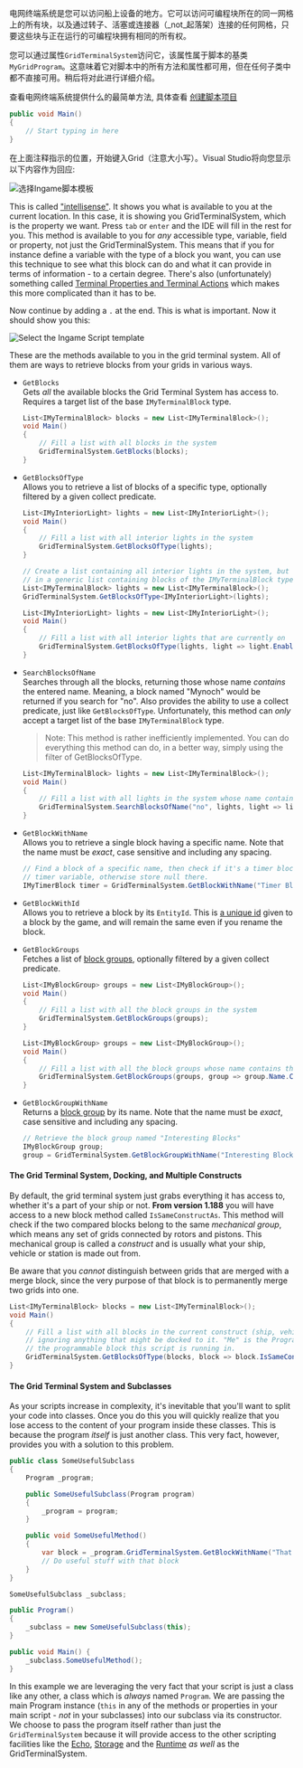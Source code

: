 电网终端系统是您可以访问船上设备的地方。它可以访问可编程块所在的同一网格上的所有块，以及通过转子、活塞或连接器（_not_起落架）连接的任何网格，只要这些块与正在运行的可编程块拥有相同的所有权。

您可以通过属性`GridTerminalSystem`访问它，该属性属于脚本的基类`MyGridProgram`。这意味着它对脚本中的所有方法和属性都可用，但在任何子类中都不直接可用。稍后将对此进行详细介绍。

查看电网终端系统提供什么的最简单方法, 具体查看 [创建脚本项目](Getting-Started)

```csharp
public void Main() 
{
    // Start typing in here
}
```

在上面注释指示的位置，开始键入Grid（注意大小写）。Visual Studio将向您显示以下内容作为回应:  

![选择Ingame脚本模板](https://github.com/malware-dev/MDK-SE/blob/master/images/wiki-intellisense-1.jpg)

This is called ["intellisense"](https://msdn.microsoft.com/en-us/library/hcw1s69b.aspx). It shows you what is available to you at the current location. In this case, it is showing you GridTerminalSystem, which is the property we want. Press `tab` or `enter` and the IDE will fill in the rest for you. This method is available to you for _any_ accessible type, variable, field or property, not just the GridTerminalSystem. This means that if you for instance define a variable with the type of a block you want, you can use this technique to see what this block can do and what it can provide in terms of information - to a certain degree. There's also (unfortunately) something called [Terminal Properties and Terminal Actions](https://github.com/malware-dev/MDK-SE/wiki/Terminal-Properties-And-Actions) which makes this more complicated than it has to be.

Now continue by adding a `.` at the end. This is what is important. Now it should show you this:  

![Select the Ingame Script template](https://github.com/malware-dev/MDK-SE/blob/master/images/wiki-intellisense-2.jpg)

These are the methods available to you in the grid terminal system. All of them are ways to retrieve blocks from your grids in various ways.

* `GetBlocks`  
    Gets _all_ the available blocks the Grid Terminal System has access to. Requires a target list of the base `IMyTerminalBlock` type.
    ```csharp
    List<IMyTerminalBlock> blocks = new List<IMyTerminalBlock>();
    void Main()
    {
        // Fill a list with all blocks in the system
        GridTerminalSystem.GetBlocks(blocks);
    }
    ````

* `GetBlocksOfType`  
    Allows you to retrieve a list of blocks of a specific type, optionally filtered by a given collect predicate.
    ```csharp
    List<IMyInteriorLight> lights = new List<IMyInteriorLight>();
    void Main()
    {
        // Fill a list with all interior lights in the system
        GridTerminalSystem.GetBlocksOfType(lights);
    }
    ```
    ```csharp
    // Create a list containing all interior lights in the system, but store them
    // in a generic list containing blocks of the IMyTerminalBlock type
    List<IMyTerminalBlock> lights = new List<IMyTerminalBlock>();
    GridTerminalSystem.GetBlocksOfType<IMyInteriorLight>(lights);
    ```
    ```csharp
    List<IMyInteriorLight> lights = new List<IMyInteriorLight>();
    void Main()
    {
        // Fill a list with all interior lights that are currently on
        GridTerminalSystem.GetBlocksOfType(lights, light => light.Enabled);
    }
    ```

* `SearchBlocksOfName`  
    Searches through all the blocks, returning those whose name _contains_ the entered name. Meaning, a block named "Mynoch" would be returned if you search for "no". Also provides the ability to use a collect predicate, just like `GetBlocksOfType`. Unfortunately, this method can _only_ accept a target list of the base `IMyTerminalBlock` type.

    > Note: This method is rather inefficiently implemented. You can do everything this method can do, in a better way, simply using the filter of GetBlocksOfType.

    ```csharp
    List<IMyTerminalBlock> lights = new List<IMyTerminalBlock>();
    void Main()
    {
        // Fill a list with all lights in the system whose name contains the text "no"
        GridTerminalSystem.SearchBlocksOfName("no", lights, light => light is IMyInteriorLight);
    }
    ```

* `GetBlockWithName`  
    Allows you to retrieve a single block having a specific name. Note that the name must be _exact_, case sensitive and including any spacing.
    ```csharp
    // Find a block of a specific name, then check if it's a timer block. If it is, store it in the
    // timer variable, otherwise store null there.
    IMyTimerBlock timer = GridTerminalSystem.GetBlockWithName("Timer Block") as IMyTimerBlock;
    ```

* `GetBlockWithId`  
    Allows you to retrieve a block by its `EntityId`. This is [a unique id](https://github.com/malware-dev/MDK-SE/wiki/The-Entity-Id) given to a block by the game, and will remain the same even if you rename the block.

* `GetBlockGroups`  
    Fetches a list of [block groups](https://github.com/malware-dev/MDK-SE/wiki/Block-Groups), optionally filtered by a given collect predicate.
    ```csharp
    List<IMyBlockGroup> groups = new List<IMyBlockGroup>();
    void Main()
    {
        // Fill a list with all the block groups in the system
        GridTerminalSystem.GetBlockGroups(groups);
    }
    ```
    ```csharp
    List<IMyBlockGroup> groups = new List<IMyBlockGroup>();
    void Main()
    {
        // Fill a list with all the block groups whose name contains the text "no"
        GridTerminalSystem.GetBlockGroups(groups, group => group.Name.Contains("no"));
    }
    ```

* `GetBlockGroupWithName`  
    Returns a [block group](https://github.com/malware-dev/MDK-SE/wiki/Block-Groups) by its name. Note that the name must be _exact_, case sensitive and including any spacing.
    ```csharp
    // Retrieve the block group named "Interesting Blocks"
    IMyBlockGroup group;
    group = GridTerminalSystem.GetBlockGroupWithName("Interesting Blocks");
    ```
#### The Grid Terminal System, Docking, and Multiple Constructs
By default, the grid terminal system just grabs everything it has access to, whether it's a part of your ship or not. **From version 1.188** you will have access to a new block method called `IsSameConstructAs`. This method will check if the two compared blocks belong to the same _mechanical group_, which means any set of grids connected by rotors and pistons. This mechanical group is called a _construct_ and is usually what your ship, vehicle or station is made out from.

Be aware that you _cannot_ distinguish between grids that are merged with a merge block, since the very purpose of that block is to permanently merge two grids into one.
```csharp
List<IMyTerminalBlock> blocks = new List<IMyTerminalBlock>();
void Main()
{
    // Fill a list with all blocks in the current construct (ship, vehicle or station),
    // ignoring anything that might be docked to it. "Me" is the Program's reference to
    // the programmable block this script is running in.
    GridTerminalSystem.GetBlocksOfType(blocks, block => block.IsSameConstructAs(Me));
}
```

#### The Grid Terminal System and Subclasses
As your scripts increase in complexity, it's inevitable that you'll want to split your code into classes. Once you do this you will quickly realize that you lose access to the content of your program inside these classes. This is because the program _itself_ is just another class. This very fact, however, provides you with a solution to this problem.

```csharp
public class SomeUsefulSubclass
{
    Program _program;

    public SomeUsefulSubclass(Program program) 
    {
        _program = program;
    }

    public void SomeUsefulMethod() 
    {
        var block = _program.GridTerminalSystem.GetBlockWithName("That Block I Want");
        // Do useful stuff with that block
    }
}

SomeUsefulSubclass _subclass;

public Program() 
{
    _subclass = new SomeUsefulSubclass(this);
}

public void Main() {
    _subclass.SomeUsefulMethod();
}
```

In this example we are leveraging the very fact that your script is just a class like any other, a class which is _always_ named `Program`. We are passing the main Program instance (`this` in any of the methods or properties in your main script - _not_ in your subclasses) into our subclass via its constructor. We choose to pass the program itself rather than just the `GridTerminalSystem` because it will provide access to the other scripting facilities like the [Echo](https://github.com/malware-dev/MDK-SE/wiki/Debugging-Your-Scripts), [Storage](https://github.com/malware-dev/MDK-SE/wiki/The-Storage-String) and the [Runtime](https://github.com/malware-dev/MDK-SE/wiki/The-Runtime) _as well_ as the GridTerminalSystem.